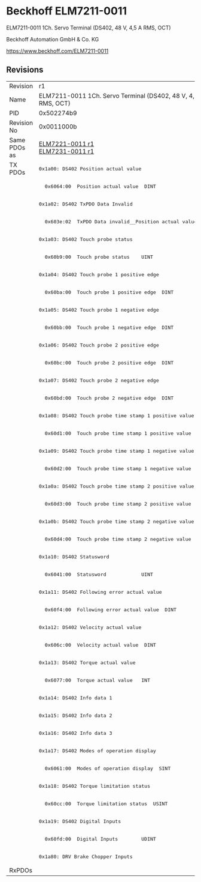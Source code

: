 # Beckhoff ELM7211-0011

ELM7211-0011 1Ch. Servo Terminal (DS402, 48 V, 4,5 A RMS, OCT)

Beckhoff Automation GmbH & Co. KG

https://www.beckhoff.com/ELM7211-0011

## Revisions
<table>
<tr>
<td>Revision</td>
<td>r1</td>
</tr>
<tr>
<td>Name</td>
<td>ELM7211-0011 1Ch. Servo Terminal (DS402, 48 V, 4,5 A RMS, OCT)</td>
</tr>
<tr>
<td>PID</td>
<td>0x502274b9</td>
</tr>
<tr>
<td>Revision No</td>
<td>0x0011000b</td>
</tr>
<tr>
<td>Same PDOs as</td>
<td><a href="ELM7221-0011.md">ELM7221-0011 r1</a><br/><a href="ELM7231-0011.md">ELM7231-0011 r1</a></td>
</tr>
<tr>
<td rowspan=40 valign=top>TX PDOs</td>
<td><pre>0x1a00: DS402 Position actual value</pre></td>
<td></td>
</tr>
<tr>
<td><pre>  0x6064:00  Position actual value  DINT</pre></td>
</tr>
<tr>
<td><pre>0x1a02: DS402 TxPDO Data Invalid</pre></td>
</tr>
<tr>
<td><pre>  0x603e:02  TxPDO Data invalid__Position actual value  BOOL</pre></td>
</tr>
<tr>
<td><pre>0x1a03: DS402 Touch probe status</pre></td>
</tr>
<tr>
<td><pre>  0x60b9:00  Touch probe status    UINT</pre></td>
</tr>
<tr>
<td><pre>0x1a04: DS402 Touch probe 1 positive edge</pre></td>
</tr>
<tr>
<td><pre>  0x60ba:00  Touch probe 1 positive edge  DINT</pre></td>
</tr>
<tr>
<td><pre>0x1a05: DS402 Touch probe 1 negative edge</pre></td>
</tr>
<tr>
<td><pre>  0x60bb:00  Touch probe 1 negative edge  DINT</pre></td>
</tr>
<tr>
<td><pre>0x1a06: DS402 Touch probe 2 positive edge</pre></td>
</tr>
<tr>
<td><pre>  0x60bc:00  Touch probe 2 positive edge  DINT</pre></td>
</tr>
<tr>
<td><pre>0x1a07: DS402 Touch probe 2 negative edge</pre></td>
</tr>
<tr>
<td><pre>  0x60bd:00  Touch probe 2 negative edge  DINT</pre></td>
</tr>
<tr>
<td><pre>0x1a08: DS402 Touch probe time stamp 1 positive value</pre></td>
</tr>
<tr>
<td><pre>  0x60d1:00  Touch probe time stamp 1 positive value  UDINT</pre></td>
</tr>
<tr>
<td><pre>0x1a09: DS402 Touch probe time stamp 1 negative value</pre></td>
</tr>
<tr>
<td><pre>  0x60d2:00  Touch probe time stamp 1 negative value  UDINT</pre></td>
</tr>
<tr>
<td><pre>0x1a0a: DS402 Touch probe time stamp 2 positive value</pre></td>
</tr>
<tr>
<td><pre>  0x60d3:00  Touch probe time stamp 2 positive value  UDINT</pre></td>
</tr>
<tr>
<td><pre>0x1a0b: DS402 Touch probe time stamp 2 negative value</pre></td>
</tr>
<tr>
<td><pre>  0x60d4:00  Touch probe time stamp 2 negative value  UDINT</pre></td>
</tr>
<tr>
<td><pre>0x1a10: DS402 Statusword</pre></td>
</tr>
<tr>
<td><pre>  0x6041:00  Statusword            UINT</pre></td>
</tr>
<tr>
<td><pre>0x1a11: DS402 Following error actual value</pre></td>
</tr>
<tr>
<td><pre>  0x60f4:00  Following error actual value  DINT</pre></td>
</tr>
<tr>
<td><pre>0x1a12: DS402 Velocity actual value</pre></td>
</tr>
<tr>
<td><pre>  0x606c:00  Velocity actual value  DINT</pre></td>
</tr>
<tr>
<td><pre>0x1a13: DS402 Torque actual value</pre></td>
</tr>
<tr>
<td><pre>  0x6077:00  Torque actual value   INT</pre></td>
</tr>
<tr>
<td><pre>0x1a14: DS402 Info data 1</pre></td>
</tr>
<tr>
<td><pre>0x1a15: DS402 Info data 2</pre></td>
</tr>
<tr>
<td><pre>0x1a16: DS402 Info data 3</pre></td>
</tr>
<tr>
<td><pre>0x1a17: DS402 Modes of operation display</pre></td>
</tr>
<tr>
<td><pre>  0x6061:00  Modes of operation display  SINT</pre></td>
</tr>
<tr>
<td><pre>0x1a18: DS402 Torque limitation status</pre></td>
</tr>
<tr>
<td><pre>  0x60cc:00  Torque limitation status  USINT</pre></td>
</tr>
<tr>
<td><pre>0x1a19: DS402 Digital Inputs</pre></td>
</tr>
<tr>
<td><pre>  0x60fd:00  Digital Inputs        UDINT</pre></td>
</tr>
<tr>
<td><pre>0x1a80: DRV Brake Chopper Inputs</pre></td>
</tr>
<tr>
<td>RxPDOs</td>
<td></td>
</tr>
</table>
